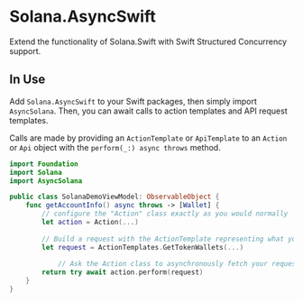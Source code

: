 # Solana.AsyncSwift

Extend the functionality of Solana.Swift with Swift Structured Concurrency support.

## In Use

Add `Solana.AsyncSwift` to your Swift packages, then simply import `AsyncSolana`. Then, you can await calls to action templates and API request templates.

Calls are made by providing an `ActionTemplate` or `ApiTemplate` to an `Action` or `Api` object with the `perform(_:) async throws` method.

```swift
import Foundation
import Solana
import AsyncSolana

public class SolanaDemoViewModel: ObservableObject {
    func getAccountInfo() async throws -> [Wallet] {
        // configure the "Action" class exactly as you would normally
        let action = Action(...) 
        
        // Build a request with the ActionTemplate representing what you want to do.
        let request = ActionTemplates.GetTokenWallets(...) 
        
            // Ask the Action class to asynchronously fetch your request's results.
        return try await action.perform(request)
    }
}
```
